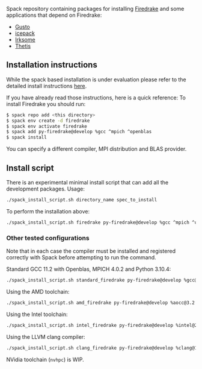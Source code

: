 Spack repository containing packages for installing [Firedrake](https://firedrakeproject.org)
and some applications that depend on Firedrake:
 - [Gusto](https://firedrakeproject.org/gusto/)
 - [icepack](https://icepack.github.io/)
 - [Irksome](https://firedrakeproject.github.io/Irksome/)
 - [Thetis](https://thetisproject.org/)


## Installation instructions
While the spack based installation is under evaluation please refer to
the detailed install instructions [here](https://hackmd.io/@TzVnFeL0TMCb3FaAi9qYBA/ByaRskMQ5).

If you have already read those instructions, here is a quick reference:
To install Firedrake you should run:

```bash
$ spack repo add <this directory>
$ spack env create -d firedrake
$ spack env activate firedrake
$ spack add py-firedrake@develop %gcc ^mpich ^openblas
$ spack install
```

You can specify a different compiler, MPI distribution and BLAS provider.


## Install script
There is an experimental minimal install script that can add all the
development packages. Usage:
```bash
./spack_install_script.sh directory_name spec_to_install
```

To perform the installation above:
```bash
./spack_install_script.sh firedrake py-firedrake@develop %gcc ^mpich ^openblas
```

### Other tested configurations
Note that in each case the compiler must be installed and registered
correctly with Spack before attempting to run the command.

Standard GCC 11.2 with Openblas, MPICH 4.0.2 and Python 3.10.4:
```bash
./spack_install_script.sh standard_firedrake py-firedrake@develop %gcc@11.2.0 ^python@3.10.4 ^openblas ^mpich@4.0.2
```

Using the AMD toolchain:
```bash
./spack_install_script.sh amd_firedrake py-firedrake@develop %aocc@3.2.0  ^python@3.10.4 ^amdblis ^amdlibflame ^amdscalapack ^mpich
```

Using the Intel toolchain:
```bash
./spack_install_script.sh intel_firedrake py-firedrake@develop %intel@2021.5.0 ^python@3.10.4 ^intel-oneapi-mkl ^intel-oneapi-mpi
```

Using the LLVM clang compiler:
```bash
./spack_install_script.sh clang_firedrake py-firedrake@develop %clang@13.0.0 ^openblas ^mpich
```

NVidia toolchain (`nvhpc`) is WIP.

